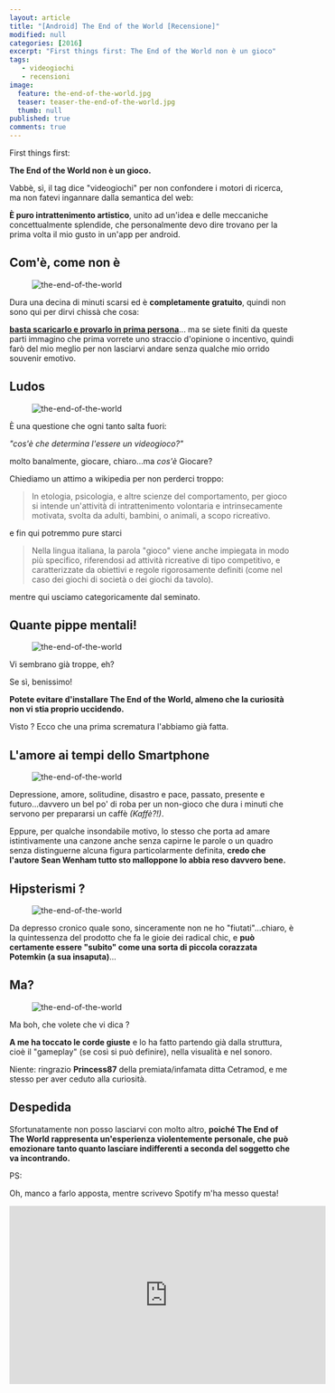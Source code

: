 ```yaml
---
layout: article
title: "[Android] The End of the World [Recensione]"
modified: null
categories: [2016]
excerpt: "First things first: The End of the World non è un gioco"
tags: 
   - videogiochi
   - recensioni
image: 
  feature: the-end-of-the-world.jpg
  teaser: teaser-the-end-of-the-world.jpg
  thumb: null
published: true
comments: true
---
```


First things first:

**The End of the World non è un gioco.**

Vabbè, sì, il tag dice "videogiochi" per non confondere i motori di ricerca, ma non fatevi ingannare dalla semantica del web:

**È puro intrattenimento artistico**, unito ad un'idea e delle meccaniche concettualmente splendide, che personalmente devo dire trovano per la prima volta il mio gusto in un'app per android.

## Com'è, come non è 

<figure>
<img src='https://lh3.googleusercontent.com/v9wybDJqrWD4kqT4nsccqZqKVCa8qvHeclnbYeuOyb2mbsjY4FJPCuoeEX6Z0ZR8aO8=h310' alt='the-end-of-the-world'>
</figure>

Dura una decina di minuti scarsi ed è **completamente gratuito**, quindi non sono qui per dirvi chissà che cosa: 

[**basta scaricarlo e provarlo in prima persona**](https://play.google.com/store/apps/details?id=com.theendoftheworldgame&hl=it)... ma se siete finiti da queste parti immagino che prima vorrete uno straccio d'opinione o incentivo, quindi farò del mio meglio per non lasciarvi andare senza qualche mio orrido souvenir emotivo.

## Ludos 

<figure>
<img src='https://lh3.googleusercontent.com/y_PsGE2t5esLf54q3S7J7m9wRXK0XAovPrX2SYFPOMuJJHSLEsLDWdcg8qAV4REEm5s=h900' alt='the-end-of-the-world'>
</figure>

È una questione che ogni tanto salta fuori: 

_"cos'è che determina l'essere un videogioco?"_

molto banalmente, giocare, chiaro...ma _cos'è_ Giocare? 

Chiediamo un attimo a wikipedia per non perderci troppo:

> In etologia, psicologia, e altre scienze del comportamento, per gioco si intende un'attività di intrattenimento volontaria e intrinsecamente motivata, svolta da adulti, bambini, o animali, a scopo ricreativo.

e fin qui potremmo pure starci

> Nella lingua italiana, la parola "gioco" viene anche impiegata in modo più specifico, riferendosi ad attività ricreative di tipo competitivo, e caratterizzate da obiettivi e regole rigorosamente definiti (come nel caso dei giochi di società o dei giochi da tavolo).

mentre qui usciamo categoricamente dal seminato.

## Quante pippe mentali!

<figure>
<img src='https://lh3.googleusercontent.com/y_PsGE2t5esLf54q3S7J7m9wRXK0XAovPrX2SYFPOMuJJHSLEsLDWdcg8qAV4REEm5s=h900' alt='the-end-of-the-world'>
</figure>

Vi sembrano già troppe, eh?

Se sì, benissimo!

**Potete evitare d'installare The End of the World, almeno che la curiosità non vi stia proprio uccidendo.**

Visto ? Ecco che una prima scrematura l'abbiamo già fatta.

## L'amore ai tempi dello Smartphone

<figure>
<img src='https://lh3.googleusercontent.com/mBQnq8XhFFxah_Pa-qg_WSk8COJE_pNZlY3ompiAKSQr5fN_Dki_19lkdrDr5Z8n2pZd=h900' alt='the-end-of-the-world'>
</figure>

Depressione, amore, solitudine, disastro e pace, passato, presente e futuro...davvero un bel po' di roba per un non-gioco che dura i minuti che servono per prepararsi un caffè _(Kaffè?!)_.

Eppure, per qualche insondabile motivo, lo stesso che porta ad amare istintivamente una canzone anche senza capirne le parole o un quadro senza distinguerne alcuna figura particolarmente definita, **credo che l'autore Sean Wenham tutto sto malloppone lo abbia reso davvero bene.**

## Hipsterismi ?

<figure>
<img src='https://lh3.googleusercontent.com/JdAqKFTiOBguLhFfQvsk_vqeP3jKiOb4MwymbzquPjDGL0iOhuQg-ACW0ucazyDQTQ=h900' alt='the-end-of-the-world'>
</figure>

Da depresso cronico quale sono, sinceramente non ne ho "fiutati"...chiaro, è la quintessenza del prodotto che fa le gioie dei radical chic, e **può certamente essere "subito" come una sorta di piccola corazzata Potemkin (a sua insaputa)**...

## Ma?

<figure>
<img src='https://lh3.googleusercontent.com/VFuaC8g6guZdNE3kz84XIvkyxmmFXHKGZOwSmthZk-FO07gg0sVJnfjGVe_z7sZBYg=h900' alt='the-end-of-the-world'>
</figure>

Ma boh, che volete che vi dica ?

**A me ha toccato le corde giuste** e lo ha fatto partendo già dalla struttura, cioè il "gameplay" (se così si può definire), nella visualità e nel sonoro.

Niente: ringrazio **Princess87** della premiata/infamata ditta Cetramod, e me stesso per aver ceduto alla curiosità.

## Despedida 

Sfortunatamente non posso lasciarvi con molto altro, **poiché The End of The World rappresenta un'esperienza violentemente personale, che può emozionare tanto quanto lasciare indifferenti a seconda del soggetto che va incontrando.**

PS:

Oh, manco a farlo apposta, mentre scrivevo Spotify m'ha messo questa!

<iframe width="560" height="315" src="https://www.youtube.com/embed/mZdakvMy-Ro" frameborder="0" allowfullscreen></iframe>
